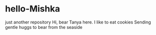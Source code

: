 # hello-Mishka
just another repository
Hi, bear
Tanya here. I like to eat cookies 
Sending gentle huggs to bear from the seaside
